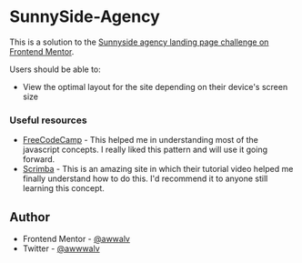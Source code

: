 # SunnySide-Agency
This is a solution to the [Sunnyside agency landing page challenge on Frontend Mentor](https://www.frontendmentor.io/challenges/sunnyside-agency-landing-page-7yVs3B6ef).

Users should be able to:

- View the optimal layout for the site depending on their device's screen size


### Useful resources

- [FreeCodeCamp](https://www.freecodecamp.com) - This helped me in understanding most of the javascript concepts. I really liked this pattern and will use it going forward.
- [Scrimba](https://www.scrimba.com) - This is an amazing site in which their tutorial video  helped me finally understand how to do this. I'd recommend it to anyone still learning this concept.

## Author


- Frontend Mentor - [@awwalv](https://www.frontendmentor.io/profile/awwalv)
- Twitter - [@awwwalv](https://www.twitter.com/awwwalv)
